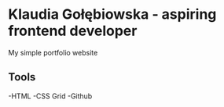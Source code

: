 # Klaudia Gołębiowska - aspiring frontend developer

My simple portfolio website

## Tools

-HTML
-CSS Grid
-Github
